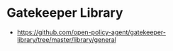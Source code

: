 # Gatekeeper Library

* https://github.com/open-policy-agent/gatekeeper-library/tree/master/library/general